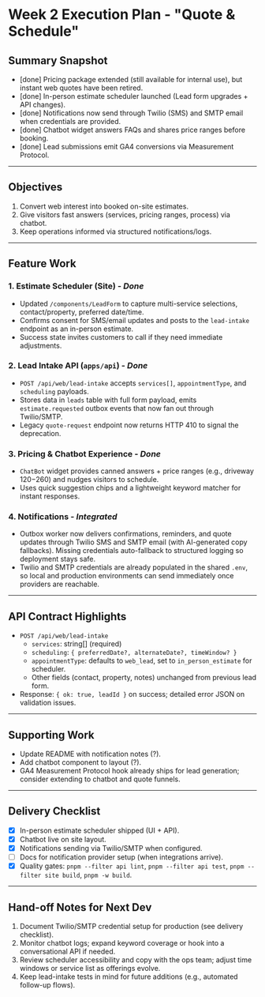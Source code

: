 # Week 2 Execution Plan - "Quote & Schedule"

## Summary Snapshot
- [done] Pricing package extended (still available for internal use), but instant web quotes have been retired.
- [done] In-person estimate scheduler launched (Lead form upgrades + API changes).
- [done] Notifications now send through Twilio (SMS) and SMTP email when credentials are provided.
- [done] Chatbot widget answers FAQs and shares price ranges before booking.
- [done] Lead submissions emit GA4 conversions via Measurement Protocol.

---

## Objectives
1. Convert web interest into booked on-site estimates.
2. Give visitors fast answers (services, pricing ranges, process) via chatbot.
3. Keep operations informed via structured notifications/logs.

---

## Feature Work

### 1. Estimate Scheduler (Site) - _Done_
- Updated `/components/LeadForm` to capture multi-service selections, contact/property, preferred date/time.
- Confirms consent for SMS/email updates and posts to the `lead-intake` endpoint as an in-person estimate.
- Success state invites customers to call if they need immediate adjustments.

### 2. Lead Intake API (`apps/api`) - _Done_
- `POST /api/web/lead-intake` accepts `services[]`, `appointmentType`, and `scheduling` payloads.
- Stores data in `leads` table with full form payload, emits `estimate.requested` outbox events that now fan out through Twilio/SMTP.
- Legacy `quote-request` endpoint now returns HTTP 410 to signal the deprecation.

### 3. Pricing & Chatbot Experience - _Done_
- `ChatBot` widget provides canned answers + price ranges (e.g., driveway $120-$260) and nudges visitors to schedule.
- Uses quick suggestion chips and a lightweight keyword matcher for instant responses.

### 4. Notifications - _Integrated_
- Outbox worker now delivers confirmations, reminders, and quote updates through Twilio SMS and SMTP email (with AI-generated copy fallbacks). Missing credentials auto-fallback to structured logging so deployment stays safe.
- Twilio and SMTP credentials are already populated in the shared `.env`, so local and production environments can send immediately once providers are reachable.

---

## API Contract Highlights
- `POST /api/web/lead-intake`
  - `services`: string[] (required)
  - `scheduling`: `{ preferredDate?, alternateDate?, timeWindow? }`
  - `appointmentType`: defaults to `web_lead`, set to `in_person_estimate` for scheduler.
  - Other fields (contact, property, notes) unchanged from previous lead form.
- Response: `{ ok: true, leadId }` on success; detailed error JSON on validation issues.

---

## Supporting Work
- Update README with notification notes (?).
- Add chatbot component to layout (?).
- GA4 Measurement Protocol hook already ships for lead generation; consider extending to chatbot and quote funnels.

---

## Delivery Checklist
- [x] In-person estimate scheduler shipped (UI + API).
- [x] Chatbot live on site layout.
- [x] Notifications sending via Twilio/SMTP when configured.
- [ ] Docs for notification provider setup (when integrations arrive).
- [x] Quality gates: `pnpm --filter api lint`, `pnpm --filter api test`, `pnpm --filter site build`, `pnpm -w build`.

---

## Hand-off Notes for Next Dev
1. Document Twilio/SMTP credential setup for production (see delivery checklist).
2. Monitor chatbot logs; expand keyword coverage or hook into a conversational API if needed.
3. Review scheduler accessibility and copy with the ops team; adjust time windows or service list as offerings evolve.
4. Keep lead-intake tests in mind for future additions (e.g., automated follow-up flows).
